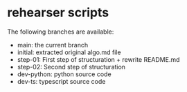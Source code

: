 # rehearser scripts

The following branches are available:

- main: the current branch
- initial: extracted original algo.md file
- step-01: First step of structuration + rewrite README.md
- step-02: Second step of structuration
- dev-python: python source code
- dev-ts: typescript source code

